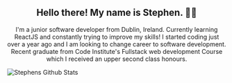 <h2 align="center">Hello there! My name is Stephen. 👋🤓</h2>
<p align="center">I'm a junior software developer from Dublin, Ireland.
Currently learning ReactJS and constantly trying to improve my skills! I started coding just over a year ago and I am looking to change career to software development.
  Recent graduate from Code Institute's Fullstack web development Course which I received an upper second class honours.
</p>


![Stephens Github Stats](https://github-readme-stats.vercel.app/api/?username=nemixu&theme=tokyonight&showicons=true)

<!--
**nemixu/nemixu** is a ✨ _special_ ✨ repository because its `README.md` (this file) appears on your GitHub profile.

Here are some ideas to get you started:

- 🔭 I’m currently working on ...
- 🌱 I’m currently learning ...
- 👯 I’m looking to collaborate on ...
- 🤔 I’m looking for help with ...
- 💬 Ask me about ...
- 📫 How to reach me: ...
- 😄 Pronouns: ...
- ⚡ Fun fact: ...
-->
